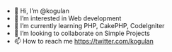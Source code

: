 - 👋 Hi, I’m @kogulan
- 👀 I’m interested in Web development
- 🌱 I’m currently learning PHP, CakePHP, CodeIgniter
- 💞️ I’m looking to collaborate on Simple Projects
- 📫 How to reach me https://twitter.com/kogulan

<!---
kogulan/kogulan is a ✨ special ✨ repository because its `README.md` (this file) appears on your GitHub profile.
You can click the Preview link to take a look at your changes.
--->
